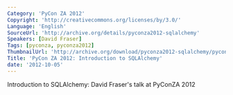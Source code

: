 ```yaml
---
Category: 'PyCon ZA 2012'
Copyright: 'http://creativecommons.org/licenses/by/3.0/'
Language: 'English'
SourceUrl: 'http://archive.org/details/pyconza2012-sqlalchemy'
Speakers: [David Fraser]
Tags: [pyconza, pyconza2012]
ThumbnailUrl: 'http://archive.org/download/pyconza2012-sqlalchemy/pyconza2012-sqlalchemy.thumbs/pyconza2012-sqlalchemy_000001.jpg'
Title: 'PyCon ZA 2012: Introduction to SQLAlchemy'
date: '2012-10-05'
---
```

Introduction to SQLAlchemy: David Fraser's talk at PyConZA 2012
